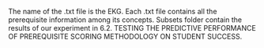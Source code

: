 The name of the .txt file is the EKG. Each .txt file contains all the prerequisite information among its concepts.
Subsets folder contain the results of our experiment in 6.2. TESTING THE PREDICTIVE PERFORMANCE OF PREREQUISITE SCORING METHODOLOGY ON STUDENT SUCCESS.
